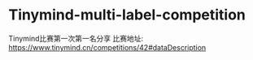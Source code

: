 # Tinymind-multi-label-competition
Tinymind比赛第一次第一名分享 比赛地址: https://www.tinymind.cn/competitions/42#dataDescription 
